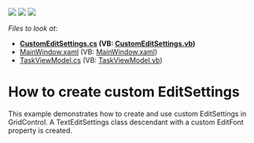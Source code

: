 <!-- default badges list -->
![](https://img.shields.io/endpoint?url=https://codecentral.devexpress.com/api/v1/VersionRange/128649400/14.1.7%2B)
[![](https://img.shields.io/badge/Open_in_DevExpress_Support_Center-FF7200?style=flat-square&logo=DevExpress&logoColor=white)](https://supportcenter.devexpress.com/ticket/details/T166130)
[![](https://img.shields.io/badge/📖_How_to_use_DevExpress_Examples-e9f6fc?style=flat-square)](https://docs.devexpress.com/GeneralInformation/403183)
<!-- default badges end -->
<!-- default file list -->
*Files to look at*:

* **[CustomEditSettings.cs](./CS/CustomEditSettingExample/CustomEditSettings/CustomEditSettings.cs) (VB: [CustomEditSettings.vb](./VB/CustomEditSettingExample/CustomEditSettings/CustomEditSettings.vb))**
* [MainWindow.xaml](./CS/CustomEditSettingExample/MainWindow.xaml) (VB: [MainWindow.xaml](./VB/CustomEditSettingExample/MainWindow.xaml))
* [TaskViewModel.cs](./CS/CustomEditSettingExample/ViewModel/TaskViewModel.cs) (VB: [TaskViewModel.vb](./VB/CustomEditSettingExample/ViewModel/TaskViewModel.vb))
<!-- default file list end -->
# How to create custom EditSettings


This example demonstrates how to create and use custom EditSettings in GridControl. A TextEditSettings class descendant with a custom EditFont property is created.

<br/>


